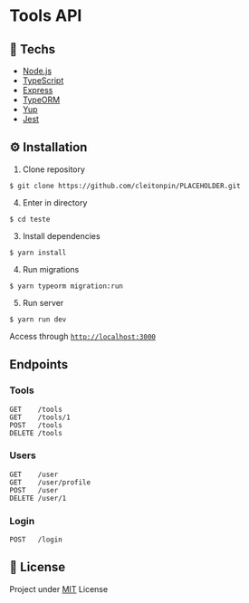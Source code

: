 # Tools API

## 🚀 Techs
- [Node.js](https://nodejs.org/en/)
- [TypeScript](https://www.typescriptlang.org/)
- [Express](https://expressjs.com/)
- [TypeORM](https://typeorm.io/)
- [Yup](https://github.com/jquense/yup)
- [Jest](https://jestjs.io/)

## ⚙ Installation
1. Clone repository
```console
$ git clone https://github.com/cleitonpin/PLACEHOLDER.git
```
4. Enter in directory
```console
$ cd teste
```
3. Install dependencies
```console
$ yarn install
```
4. Run migrations
```console
$ yarn typeorm migration:run
```
5. Run server
```console
$ yarn run dev
```

Access through [`http://localhost:3000`](http://127.0.0.1:3000/)

## Endpoints
### Tools
```http
GET    /tools
GET    /tools/1
POST   /tools
DELETE /tools
```
### Users
```http
GET    /user
GET    /user/profile
POST   /user
DELETE /user/1
```
### Login
```http
POST   /login
```

## 📜 License

Project under [MIT](./LICENSE) License
